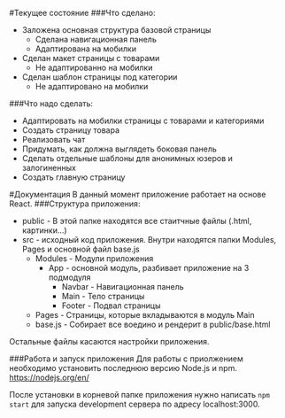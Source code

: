 #Текущее состояние
###Что сделано:
* Заложена основная структура базовой страницы
    * Сделана навигационная панель
    * Адаптирована на мобилки
* Сделан макет страницы с товарами 
    * Не адаптированно на мобилки
* Сделан шаблон страницы под категории
    * Не адаптировано на мобилки
    
###Что надо сделать:
* Адаптировать на мобилки страницы с товарами и категориями
* Создать страницу товара
* Реализовать чат
* Придумать, как должна выглядеть боковая панель
* Сделать отдельные шаблоны для анонимных юзеров и залогиненных
* Создать главную страницу

#Документация
В данный момент приложение работает на основе React. 
###Структура приложения:

* public - В этой папке находятся все стаитчные файлы (.html, картинки...)
* src - исходный код приложения. Внутри находятся папки Modules, Pages и основной файл base.js
    * Modules - Модули приложения
        * App - основной модуль, разбивает приложение на 3 подмодуля
            * Navbar - Навигационная панель
            * Main - Тело страницы
            * Footer - Подвал страницы
    * Pages - Страницы, которые вкладываются в модуль Main
    * base.js - Собирает все воедино и рендерит в public/base.html
    
Остальные файлы касаются настройки приложения.

###Работа и запуск приложения
Для работы с приолжением необходимо установить последнюю версию Node.js и npm. https://nodejs.org/en/

После установки в корневой папке приложения нужно написать `npm start` для запуска development сервера по адресу localhost:3000. 

